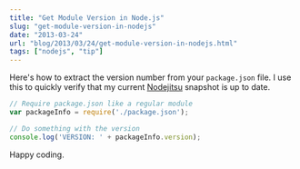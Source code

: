 ```yaml
---
title: "Get Module Version in Node.js"
slug: "get-module-version-in-nodejs"
date: "2013-03-24"
url: "blog/2013/03/24/get-module-version-in-nodejs.html"
tags: ["nodejs", "tip"]
---
```


Here's how to extract the version number from your `package.json` file. I use this to quickly verify that my current [Nodejitsu](https://www.nodejitsu.com/) snapshot is up to date.

```javascript
// Require package.json like a regular module
var packageInfo = require('./package.json');

// Do something with the version
console.log('VERSION: ' + packageInfo.version);

```

Happy coding.



